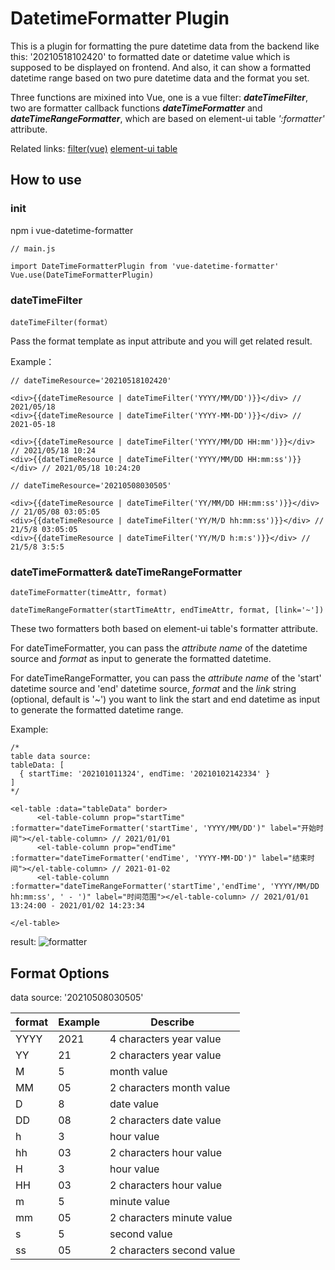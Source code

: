 # DatetimeFormatter Plugin

This is a plugin for formatting the pure datetime data from the backend like this: '20210518102420' to formatted date or datetime value which is supposed to be displayed on frontend. And also, it can show a formatted datetime range based on two pure datetime data and the format you set.

Three functions are mixined into Vue, one is a vue filter: ***dateTimeFilter***, two are formatter callback functions ***dateTimeFormatter*** and ***dateTimeRangeFormatter***, which are based on element-ui table *':formatter'* attribute.

Related links:  [filter(vue)](https://vuejs.org/v2/guide/filters.html)   [element-ui table](https://element.eleme.io/#/en-US/component/table)

## How to use
### init
npm i vue-datetime-formatter
```
// main.js

import DateTimeFormatterPlugin from 'vue-datetime-formatter'
Vue.use(DateTimeFormatterPlugin)

```

### dateTimeFilter

```
dateTimeFilter(format）
```
Pass the format template as input attribute and you will get related result.

Example：
```
// dateTimeResource='20210518102420'

<div>{{dateTimeResource | dateTimeFilter('YYYY/MM/DD')}}</div> // 2021/05/18
<div>{{dateTimeResource | dateTimeFilter('YYYY-MM-DD')}}</div> // 2021-05-18

<div>{{dateTimeResource | dateTimeFilter('YYYY/MM/DD HH:mm')}}</div> // 2021/05/18 10:24
<div>{{dateTimeResource | dateTimeFilter('YYYY/MM/DD HH:mm:ss')}}</div> // 2021/05/18 10:24:20

// dateTimeResource='20210508030505'

<div>{{dateTimeResource | dateTimeFilter('YY/MM/DD HH:mm:ss')}}</div> // 21/05/08 03:05:05
<div>{{dateTimeResource | dateTimeFilter('YY/M/D hh:mm:ss')}}</div> // 21/5/8 03:05:05
<div>{{dateTimeResource | dateTimeFilter('YY/M/D h:m:s')}}</div> // 21/5/8 3:5:5
```
### dateTimeFormatter& dateTimeRangeFormatter

```
dateTimeFormatter(timeAttr, format)
```

```
dateTimeRangeFormatter(startTimeAttr, endTimeAttr, format, [link='~'])
```

These two formatters both based on element-ui table's formatter attribute.

For dateTimeFormatter, you can pass the _attribute name_ of the datetime source and _format_ as input to generate the formatted datetime.

For dateTimeRangeFormatter, you can pass the _attribute name_ of the 'start' datetime source and 'end' datetime source, _format_ and the _link_ string (optional, default is '~') you want to link the start and end datetime as input to generate the formatted datetime range.

Example:
```
/*
table data source:
tableData: [
  { startTime: '202101011324', endTime: '20210102142334' }
]
*/

<el-table :data="tableData" border>
      <el-table-column prop="startTime" :formatter="dateTimeFormatter('startTime', 'YYYY/MM/DD')" label="开始时间"></el-table-column> // 2021/01/01
      <el-table-column prop="endTime" :formatter="dateTimeFormatter('endTime', 'YYYY-MM-DD')" label="结束时间"></el-table-column> // 2021-01-02
      <el-table-column :formatter="dateTimeRangeFormatter('startTime','endTime', 'YYYY/MM/DD hh:mm:ss', ' - ')" label="时间范围"></el-table-column> // 2021/01/01 13:24:00 - 2021/01/02 14:23:34

</el-table>
```
result:
![formatter](https://user-images.githubusercontent.com/56863139/118585548-b6ea8900-b7cb-11eb-9243-968ab0e6dab0.png)

## Format Options
data source: '20210508030505'

| format     | Example | Describe |
| ----------- | ----------- | ---------- |
| YYYY      | 2021       | 4 characters year value |
| YY   | 21        | 2 characters year value |
| M   | 5        | month value |
| MM   | 05        | 2 characters month value |
| D   | 8        | date value |
| DD   | 08        | 2 characters date value |
| h   | 3        | hour value |
| hh   | 03        | 2 characters hour value |
| H   | 3        | hour value |
| HH   | 03        | 2 characters hour value |
| m   | 5        | minute value |
| mm   | 05       | 2 characters minute value |
| s   | 5        | second value |
| ss   | 05       | 2 characters second value |
